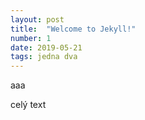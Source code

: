 ```yaml
---
layout: post
title:  "Welcome to Jekyll!"
number: 1
date: 2019-05-21
tags: jedna dva
---
```

aaa
<!--more-->
celý text

